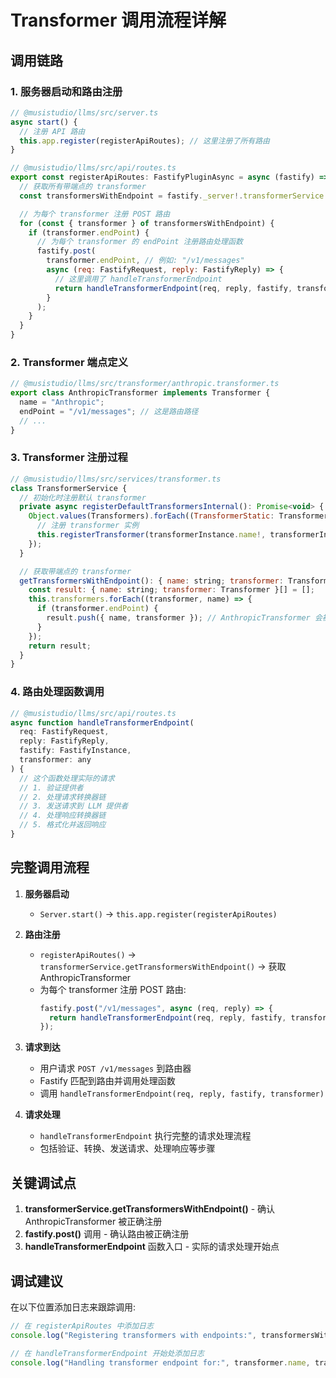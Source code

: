 # Transformer 调用流程详解

## 调用链路

### 1. 服务器启动和路由注册
```javascript
// @musistudio/llms/src/server.ts
async start() {
  // 注册 API 路由
  this.app.register(registerApiRoutes); // 这里注册了所有路由
}

// @musistudio/llms/src/api/routes.ts
export const registerApiRoutes: FastifyPluginAsync = async (fastify) => {
  // 获取所有带端点的 transformer
  const transformersWithEndpoint = fastify._server!.transformerService.getTransformersWithEndpoint();

  // 为每个 transformer 注册 POST 路由
  for (const { transformer } of transformersWithEndpoint) {
    if (transformer.endPoint) {
      // 为每个 transformer 的 endPoint 注册路由处理函数
      fastify.post(
        transformer.endPoint, // 例如: "/v1/messages"
        async (req: FastifyRequest, reply: FastifyReply) => {
          // 这里调用了 handleTransformerEndpoint
          return handleTransformerEndpoint(req, reply, fastify, transformer);
        }
      );
    }
  }
}
```

### 2. Transformer 端点定义
```javascript
// @musistudio/llms/src/transformer/anthropic.transformer.ts
export class AnthropicTransformer implements Transformer {
  name = "Anthropic";
  endPoint = "/v1/messages"; // 这是路由路径
  // ...
}
```

### 3. Transformer 注册过程
```javascript
// @musistudio/llms/src/services/transformer.ts
class TransformerService {
  // 初始化时注册默认 transformer
  private async registerDefaultTransformersInternal(): Promise<void> {
    Object.values(Transformers).forEach((TransformerStatic: TransformerConstructor) => {
      // 注册 transformer 实例
      this.registerTransformer(transformerInstance.name!, transformerInstance);
    });
  }

  // 获取带端点的 transformer
  getTransformersWithEndpoint(): { name: string; transformer: Transformer }[] {
    const result: { name: string; transformer: Transformer }[] = [];
    this.transformers.forEach((transformer, name) => {
      if (transformer.endPoint) {
        result.push({ name, transformer }); // AnthropicTransformer 会被包含在这里
      }
    });
    return result;
  }
}
```

### 4. 路由处理函数调用
```javascript
// @musistudio/llms/src/api/routes.ts
async function handleTransformerEndpoint(
  req: FastifyRequest,
  reply: FastifyReply,
  fastify: FastifyInstance,
  transformer: any
) {
  // 这个函数处理实际的请求
  // 1. 验证提供者
  // 2. 处理请求转换器链
  // 3. 发送请求到 LLM 提供者
  // 4. 处理响应转换器链
  // 5. 格式化并返回响应
}
```

## 完整调用流程

1. **服务器启动**
   - `Server.start()` → `this.app.register(registerApiRoutes)`

2. **路由注册**
   - `registerApiRoutes()` → `transformerService.getTransformersWithEndpoint()` → 获取 AnthropicTransformer
   - 为每个 transformer 注册 POST 路由:
     ```javascript
     fastify.post("/v1/messages", async (req, reply) => {
       return handleTransformerEndpoint(req, reply, fastify, transformer);
     });
     ```

3. **请求到达**
   - 用户请求 `POST /v1/messages` 到路由器
   - Fastify 匹配到路由并调用处理函数
   - 调用 `handleTransformerEndpoint(req, reply, fastify, transformer)`

4. **请求处理**
   - `handleTransformerEndpoint` 执行完整的请求处理流程
   - 包括验证、转换、发送请求、处理响应等步骤

## 关键调试点

1. **transformerService.getTransformersWithEndpoint()** - 确认 AnthropicTransformer 被正确注册
2. **fastify.post()** 调用 - 确认路由被正确注册
3. **handleTransformerEndpoint** 函数入口 - 实际的请求处理开始点

## 调试建议

在以下位置添加日志来跟踪调用:

```javascript
// 在 registerApiRoutes 中添加日志
console.log("Registering transformers with endpoints:", transformersWithEndpoint);

// 在 handleTransformerEndpoint 开始处添加日志
console.log("Handling transformer endpoint for:", transformer.name, transformer.endPoint);
```